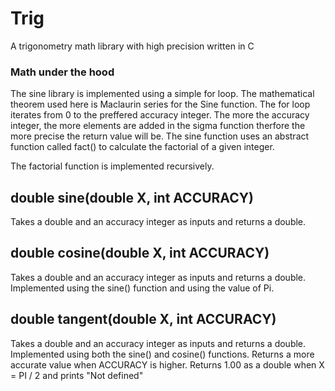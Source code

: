 # Trig
A trigonometry math library with high precision written in C

### Math under the hood
The sine library is implemented using a simple for loop. The mathematical theorem used here is Maclaurin series for the Sine function. 
The for loop iterates from 0 to the preffered accuracy integer. The more the accuracy integer, the more elements are added in the sigma function therfore the more precise the return value will be.
The sine function uses an abstract function called fact() to calculate the factorial of a given integer.

The factorial function is implemented recursively.

## double sine(double X, int ACCURACY)
Takes a double and an accuracy integer as inputs and returns a double.

## double cosine(double X, int ACCURACY)
Takes a double and an accuracy integer as inputs and returns a double.
Implemented using the sine() function and using the value of Pi.

## double tangent(double X, int ACCURACY)
Takes a double and an accuracy integer as inputs and returns a double.
Implemented using both the sine() and cosine() functions.
Returns a more accurate value when ACCURACY is higher.
Returns 1.00 as a double when X = PI / 2 and prints "Not defined"
